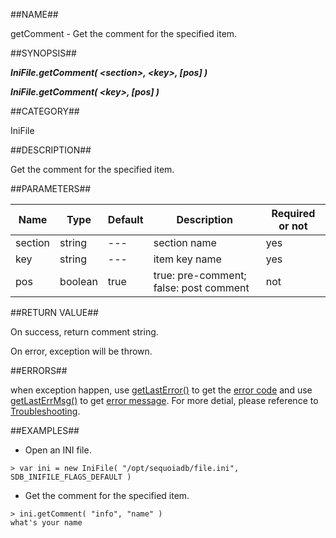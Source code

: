 
##NAME##

getComment - Get the comment for the specified item.

##SYNOPSIS##

***IniFile.getComment( \<section\>, \<key\>, \[pos\] )***

***IniFile.getComment( \<key\>, \[pos\] )***

##CATEGORY##

IniFile

##DESCRIPTION##

Get the comment for the specified item.

##PARAMETERS##

| Name     | Type     | Default | Description                            | Required or not |
| -------- | -------- | --------| -------------------------------------- | --------------- |
| section  | string   | ---     | section name                           | yes             |
| key      | string   | ---     | item key name                          | yes             |
| pos      | boolean  | true    | true: pre-comment; false: post comment | not             |

##RETURN VALUE##

On success, return comment string.

On error, exception will be thrown.

##ERRORS##

when exception happen, use [getLastError()](manual/Manual/Sequoiadb_command/Global/getLastError.md) to get the [error code](manual/Manual/Sequoiadb_error_code.md)  and use [getLastErrMsg()](manual/Manual/Sequoiadb_command/Global/getLastErrMsg.md) to get [error message](manual/Manual/Sequoiadb_command/Global/getLastErrMsg.md). For more detial, please  reference to [Troubleshooting](manual/FAQ/faq_sdb.md).

##EXAMPLES##

* Open an INI file.

```lang-javascript
> var ini = new IniFile( "/opt/sequoiadb/file.ini", SDB_INIFILE_FLAGS_DEFAULT )
```

* Get the comment for the specified item.

```lang-javascript
> ini.getComment( "info", "name" )
what's your name
```